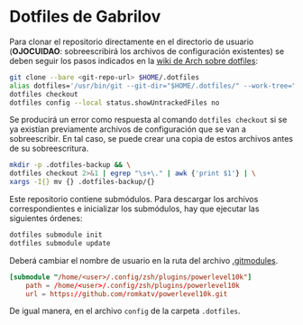 # Dotfiles de Gabrilov

Para clonar el repositorio directamente en el directorio de usuario (**OJOCUIDAO**: sobreescribirá los archivos de configuración existentes) se deben seguir los pasos indicados en la [wiki de Arch sobre dotfiles](https://wiki.archlinux.org/title/Dotfiles#Tracking_dotfiles_directly_with_Git):

```bash
git clone --bare <git-repo-url> $HOME/.dotfiles
alias dotfiles='/usr/bin/git --git-dir="$HOME/.dotfiles/" --work-tree="$HOME"'
dotfiles checkout
dotfiles config --local status.showUntrackedFiles no
```

Se producirá un error como respuesta al comando `dotfiles checkout` si se ya existían previamente archivos de configuración que se van a sobreescribir. En tal caso, se puede crear una copia de estos archivos antes de su sobreescritura.

```bash
mkdir -p .dotfiles-backup && \
dotfiles checkout 2>&1 | egrep "\s+\." | awk {'print $1'} | \
xargs -I{} mv {} .dotfiles-backup/{}
```

Este repositorio contiene submódulos. Para descargar los archivos correspondientes e inicializar los submódulos, hay que ejecutar las siguientes órdenes:
```bash
dotfiles submodule init
dotfiles submodule update
```
Deberá cambiar el nombre de usuario en la ruta del archivo [.gitmodules](../.gitmodules).

```toml
[submodule "/home/<user>/.config/zsh/plugins/powerlevel10k"]
    path = /home/<user>/.config/zsh/plugins/powerlevel10k
    url = https://github.com/romkatv/powerlevel10k.git
```

De igual manera, en el archivo `config` de la carpeta `.dotfiles`.

